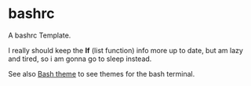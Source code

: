 # bashrc
A bashrc Template.

I really should keep the __lf__ (list function) info more up to date, but am lazy and tired, so i am gonna go to sleep instead.

See also [Bash theme](https://github.com/AmosNimos/config) to see themes for the bash terminal.
